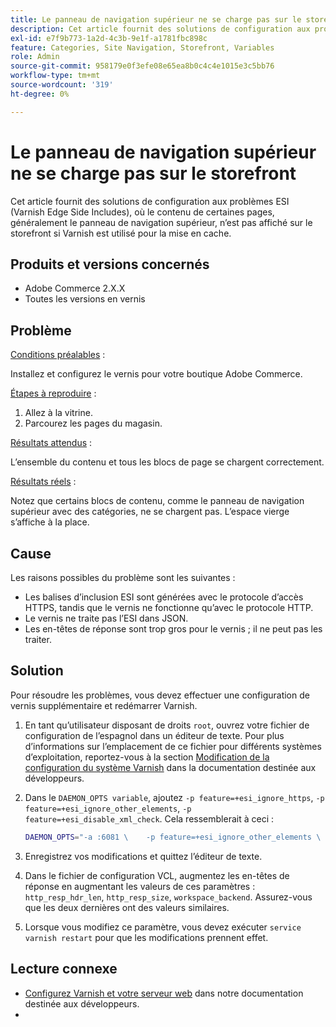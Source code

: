 ```yaml
---
title: Le panneau de navigation supérieur ne se charge pas sur le storefront
description: Cet article fournit des solutions de configuration aux problèmes ESI (Varnish Edge Side Includes), où le contenu de certaines pages, généralement le panneau de navigation supérieur, n’est pas affiché sur le storefront si Varnish est utilisé pour la mise en cache.
exl-id: e7f9b773-1a2d-4c3b-9e1f-a1781fbc898c
feature: Categories, Site Navigation, Storefront, Variables
role: Admin
source-git-commit: 958179e0f3efe08e65ea8b0c4c4e1015e3c5bb76
workflow-type: tm+mt
source-wordcount: '319'
ht-degree: 0%

---
```


# Le panneau de navigation supérieur ne se charge pas sur le storefront

Cet article fournit des solutions de configuration aux problèmes ESI (Varnish Edge Side Includes), où le contenu de certaines pages, généralement le panneau de navigation supérieur, n’est pas affiché sur le storefront si Varnish est utilisé pour la mise en cache.

## Produits et versions concernés

* Adobe Commerce 2.X.X
* Toutes les versions en vernis

## Problème

<u>Conditions préalables</u> :

Installez et configurez le vernis pour votre boutique Adobe Commerce.

<u>Étapes à reproduire</u> :

1. Allez à la vitrine.
1. Parcourez les pages du magasin.

<u>Résultats attendus</u> :

L’ensemble du contenu et tous les blocs de page se chargent correctement.

<u>Résultats réels</u> :

Notez que certains blocs de contenu, comme le panneau de navigation supérieur avec des catégories, ne se chargent pas. L’espace vierge s’affiche à la place.

## Cause

Les raisons possibles du problème sont les suivantes :

* Les balises d’inclusion ESI sont générées avec le protocole d’accès HTTPS, tandis que le vernis ne fonctionne qu’avec le protocole HTTP.
* Le vernis ne traite pas l’ESI dans JSON.
* Les en-têtes de réponse sont trop gros pour le vernis ; il ne peut pas les traiter.

## Solution

Pour résoudre les problèmes, vous devez effectuer une configuration de vernis supplémentaire et redémarrer Varnish.

1. En tant qu’utilisateur disposant de droits `root`, ouvrez votre fichier de configuration de l’espagnol dans un éditeur de texte. Pour plus d’informations sur l’emplacement de ce fichier pour différents systèmes d’exploitation, reportez-vous à la section [Modification de la configuration du système Varnish](https://devdocs.magento.com/guides/v2.3/config-guide/varnish/config-varnish-configure.html#config-varnish-config-sysvcl) dans la documentation destinée aux développeurs.
1. Dans le `DAEMON_OPTS variable`, ajoutez `-p feature=+esi_ignore_https`, `-p  feature=+esi_ignore_other_elements`, `-p  feature=+esi_disable_xml_check`. Cela ressemblerait à ceci :

   ```bash
   DAEMON_OPTS="-a :6081 \    -p feature=+esi_ignore_other_elements \    -p feature=+esi_disable_xml_check \    -p feature=+esi_ignore_https \    -T localhost:6082 \    -f /etc/varnish/default.vcl \    -S /etc/varnish/secret \    -s malloc,256m"
   ```

1. Enregistrez vos modifications et quittez l’éditeur de texte.
1. Dans le fichier de configuration VCL, augmentez les en-têtes de réponse en augmentant les valeurs de ces paramètres : `http_resp_hdr_len`, `http_resp_size`, `workspace_backend`. Assurez-vous que les deux dernières ont des valeurs similaires.
1. Lorsque vous modifiez ce paramètre, vous devez exécuter `service varnish restart` pour que les modifications prennent effet.

## Lecture connexe

* [Configurez Varnish et votre serveur web](https://devdocs.magento.com/guides/v2.3/config-guide/varnish/config-varnish-configure.html#config-varnish-config-sysvcl) dans notre documentation destinée aux développeurs.
* [ ](https://varnish-cache.org/docs/5.1/reference/index.html)
